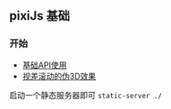 ## pixiJs 基础

### 开始
- [基础API使用](./base-demo)
- [视差滚动的伪3D效果](./more-demo)

启动一个静态服务器即可
`static-server ./ `  